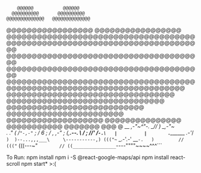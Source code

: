         @@@@@@           @@@@@@
      @@@@@@@@@@       @@@@@@@@@@
    @@@@@@@@@@@@@@   @@@@@@@@@@@@@@
  @@@@@@@@@@@@@@@@@ @@@@@@@@@@@@@@@@@
 @@@@@@@@@@@@@@@@@@@@@@@@@@@@@@@@@@@@@
@@@@@@@@@@@@@@@@@@@@@@@@@@@@@@@@@@@@@@@
@@@@@@@@@@@@@@@@@@@@@@@@@@@@@@@@@@@@@@@
@@@@@@@@@@@@@@@@@@@@@@@@@@@@@@@@@@@@@@@
 @@@@@@@@@@@@@@@@@@@@@@@@@@@@@@@@@@@@@
  @@@@@@@@@@@@@@@@@@@@@@@@@@@@@@@@@@@
   @@@@@@@@@@@@@@@@@@@@@@@@@@@@@@@@@
    @@@@@@@@@@@@@@@@@@@@@@@@@@@@@@@
      @@@@@@@@@@@@@@@@@@@@@@@@@@@
        @@@@@@@@@@@@@@@@@@@@@@@
          @@@@@@@@@@@@@@@@@@@
            @@@@@@@@@@@@@@@
              @@@@@@@@@@@
                @@@@@@@
                  @@@
                   @
                                          __             _,-"~^"-.
                                        _// )      _,-"~`         `.
                                      ." ( /`"-,-"`                 ;
                                      / 6                             ;
                                    /           ,             ,-"     ;
                                    (,__.--.      \           /        ;
                                     //'   /`-.\   |          |        `._________
                                      _.-'_/`  )  )--...,,,___\     \-----------,)
                                    ((("~` _.-'.-'           __`-.   )         //
                                          ((("`             (((---~"`         //
                                                                              ((________________
                                                                              `----""""~~~~^^^```   

To Run:
    npm install
    npm i -S @react-google-maps/api
    npm install react-scroll
    npm start* >:(